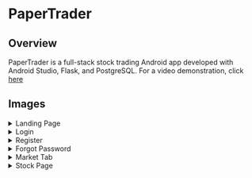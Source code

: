 # PaperTrader

## Overview

PaperTrader is a full-stack stock trading Android app developed with Android Studio, Flask, and PostgreSQL. For a video demonstration, click [here](https://youtu.be/x_4-cD0MXds)

## Images

<details>
  <summary>Landing Page</summary>
  <img src="images/mainscreen.png" name="Landing Page" width="200">
</details>
<details>
  <summary>Login</summary>
  <img src="images/signin.png" name="Login" width="200">
</details>
<details>
  <summary>Register</summary>
  <img src="images/register.png" name="Register" width="200">
</details>
<details>
  <summary>Forgot Password</summary>
  <img src="images/forgotpassword.png" name="Forgot Password" width="200">
</details>
<details>
  <summary>Market Tab</summary>
  <img src="images/market.png" name="Market Tab" width="200">
</details>
<details>
  <summary>Stock Page</summary>
  <img src="images/stockscreen.png" name="Stock Page" width="200">
</details>
